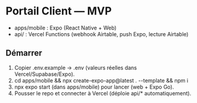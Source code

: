 # Portail Client — MVP
- apps/mobile : Expo (React Native + Web)
- api/ : Vercel Functions (webhook Airtable, push Expo, lecture Airtable)

## Démarrer
1) Copier .env.example → .env (valeurs réelles dans Vercel/Supabase/Expo).
2) cd apps/mobile && npx create-expo-app@latest . --template && npm i
3) npx expo start (dans apps/mobile) pour lancer (web + Expo Go).
4) Pousser le repo et connecter à Vercel (déploie api/* automatiquement).
